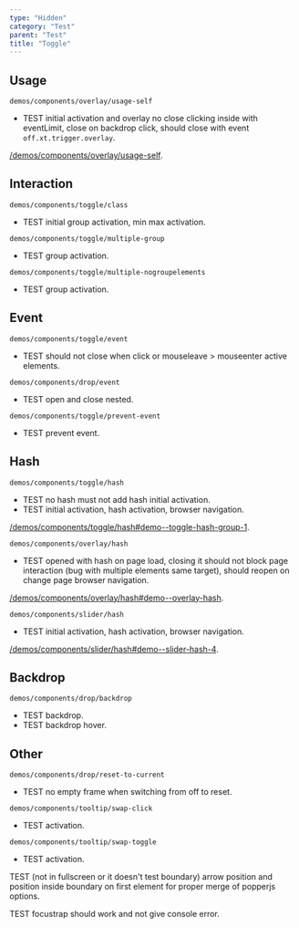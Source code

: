 ```yaml
---
type: "Hidden"
category: "Test"
parent: "Test"
title: "Toggle"
---
```


## Usage

`demos/components/overlay/usage-self`
- TEST initial activation and overlay no close clicking inside with eventLimit, close on backdrop click, should close with event `off.xt.trigger.overlay`.

[/demos/components/overlay/usage-self](/demos/components/overlay/usage-self).

## Interaction

`demos/components/toggle/class`
- TEST initial group activation, min max activation.

<demo>
  <demoinline src="demos/components/toggle/class">
  </demoinline>
</demo>

`demos/components/toggle/multiple-group`
- TEST group activation.

<demo>
  <demoinline src="demos/components/toggle/multiple-group">
  </demoinline>
</demo>

`demos/components/toggle/multiple-nogroupelements`
- TEST group activation.

<demo>
  <demoinline src="demos/components/toggle/multiple-nogroupelements">
  </demoinline>
</demo>

## Event

`demos/components/toggle/event`
- TEST should not close when click or mouseleave > mouseenter active elements.

<demo>
  <demoinline src="demos/components/toggle/event">
  </demoinline>
</demo>

`demos/components/drop/event`
- TEST open and close nested.

<demo>
  <demoinline src="demos/components/drop/event">
  </demoinline>
</demo>

`demos/components/toggle/prevent-event`
- TEST prevent event.

<demo>
  <demoinline src="demos/components/toggle/prevent-event">
  </demoinline>
  <demoinline src="demos/components/toggle/prevent-event-hover">
  </demoinline>
</demo>

## Hash

`demos/components/toggle/hash`
- TEST no hash must not add hash initial activation.
- TEST initial activation, hash activation, browser navigation.

[/demos/components/toggle/hash#demo--toggle-hash-group-1](/demos/components/toggle/hash#demo--toggle-hash-group-1).

`demos/components/overlay/hash`
- TEST opened with hash on page load, closing it should not block page interaction (bug with multiple elements same target), should reopen on change page browser navigation.

[/demos/components/overlay/hash#demo--overlay-hash](/demos/components/overlay/hash#demo--overlay-hash).

`demos/components/slider/hash`
- TEST initial activation, hash activation, browser navigation.

[/demos/components/slider/hash#demo--slider-hash-4](/demos/components/slider/hash#demo--slider-hash-4).

## Backdrop

`demos/components/drop/backdrop`
- TEST backdrop.
- TEST backdrop hover.

<demo>
  <demoinline src="demos/components/drop/backdrop">
  </demoinline>
  <demoinline src="demos/components/tooltip/backdrop">
  </demoinline>
</demo>

## Other

`demos/components/drop/reset-to-current`
- TEST no empty frame when switching from off to reset.

<demo>
  <demoinline src="demos/components/drop/reset-to-current">
  </demoinline>
</demo>

`demos/components/tooltip/swap-click`
- TEST activation.

<demo>
  <demoinline src="demos/components/tooltip/swap-click">
  </demoinline>
</demo>

`demos/components/tooltip/swap-toggle`
- TEST activation.

<demo>
  <demoinline src="demos/components/tooltip/swap-toggle">
  </demoinline>
</demo>

TEST (not in fullscreen or it doesn't test boundary) arrow position and position inside boundary on first element for proper merge of popperjs options.

<demo>
  <demoinline src="demos/components/tooltip/prevent-overflow">
  </demoinline>
</demo>

TEST focustrap should work and not give console error.

<demo>
  <demoinline src="demos/components/overlay/animation-queue">
  </demoinline>
</demo>
